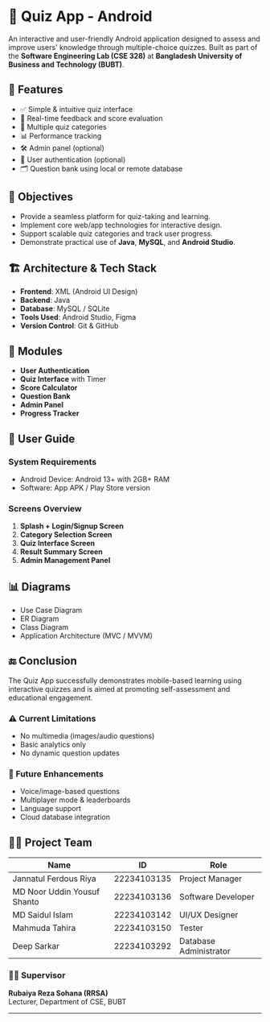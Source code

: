 # 📱 Quiz App - Android

An interactive and user-friendly Android application designed to assess and improve users' knowledge through multiple-choice quizzes. Built as part of the **Software Engineering Lab (CSE 328)** at **Bangladesh University of Business and Technology (BUBT)**.

## 🚀 Features

- ✅ Simple & intuitive quiz interface
- 🔄 Real-time feedback and score evaluation
- 🧠 Multiple quiz categories
- 📊 Performance tracking
- 🛠 Admin panel (optional)
- 🔐 User authentication (optional)
- 🗂 Question bank using local or remote database

## 🎯 Objectives

- Provide a seamless platform for quiz-taking and learning.
- Implement core web/app technologies for interactive design.
- Support scalable quiz categories and track user progress.
- Demonstrate practical use of **Java**, **MySQL**, and **Android Studio**.

## 🏗️ Architecture & Tech Stack

- **Frontend**: XML (Android UI Design)
- **Backend**: Java
- **Database**: MySQL / SQLite
- **Tools Used**: Android Studio, Figma
- **Version Control**: Git & GitHub

## 🧩 Modules

- **User Authentication** 
- **Quiz Interface** with Timer
- **Score Calculator**
- **Question Bank**
- **Admin Panel** 
- **Progress Tracker**

## 📱 User Guide

### System Requirements

- Android Device: Android 13+ with 2GB+ RAM
- Software: App APK / Play Store version

### Screens Overview

1. **Splash + Login/Signup Screen**
2. **Category Selection Screen**
3. **Quiz Interface Screen**
4. **Result Summary Screen**
5. **Admin Management Panel** 

## 📊 Diagrams

- Use Case Diagram
- ER Diagram
- Class Diagram
- Application Architecture (MVC / MVVM)


## 🔚 Conclusion

The Quiz App successfully demonstrates mobile-based learning using interactive quizzes and is aimed at promoting self-assessment and educational engagement.

### ⚠️ Current Limitations

- No multimedia (images/audio questions)
- Basic analytics only
- No dynamic question updates

### 🔮 Future Enhancements

- Voice/image-based questions
- Multiplayer mode & leaderboards
- Language support
- Cloud database integration

## 👨‍💻 Project Team

| Name                      | ID           | Role                   |
|---------------------------|--------------|------------------------|
| Jannatul Ferdous Riya     | 22234103135  | Project Manager        |
| MD Noor Uddin Yousuf Shanto | 22234103136  | Software Developer     |
| MD Saidul Islam           | 22234103142  | UI/UX Designer         |
| Mahmuda Tahira            | 22234103150  | Tester                 |
| Deep Sarkar               | 22234103292  | Database Administrator |

### 🧑‍🏫 Supervisor

**Rubaiya Reza Sohana (RRSA)**  
Lecturer, Department of CSE, BUBT

---
